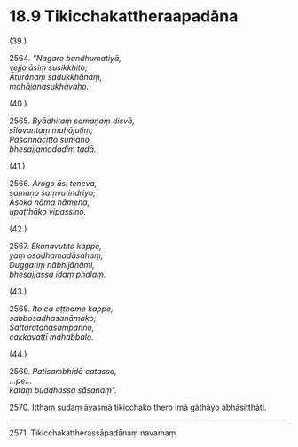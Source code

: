 

# 18.9 Tikicchakattheraapadāna



(39.)

2564\. _“Nagare bandhumatiyā,_  
_vejjo āsiṃ susikkhito;_  
_Āturānaṃ sadukkhānaṃ,_  
_mahājanasukhāvaho._  


(40.)

2565\. _Byādhitaṃ samaṇaṃ disvā,_  
_sīlavantaṃ mahājutiṃ;_  
_Pasannacitto sumano,_  
_bhesajjamadadiṃ tadā._  


(41.)

2566\. _Arogo āsi teneva,_  
_samaṇo saṃvutindriyo;_  
_Asoko nāma nāmena,_  
_upaṭṭhāko vipassino._  


(42.)

2567\. _Ekanavutito kappe,_  
_yaṃ osadhamadāsahaṃ;_  
_Duggatiṃ nābhijānāmi,_  
_bhesajjassa idaṃ phalaṃ._  


(43.)

2568\. _Ito ca aṭṭhame kappe,_  
_sabbosadhasanāmako;_  
_Sattaratanasampanno,_  
_cakkavattī mahabbalo._  


(44.)

2569\. _Paṭisambhidā catasso,_  
_…pe…_  
_kataṃ buddhassa sāsanaṃ”._  


2570\. Itthaṃ sudaṃ āyasmā tikicchako thero imā gāthāyo abhāsitthāti.

---

2571\. Tikicchakattherassāpadānaṃ navamaṃ.





